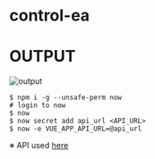 # control-ea

# OUTPUT
![output](https://res.cloudinary.com/silverbirder/image/upload/v1551705139/control-ea/control-ea.gif)

```
$ npm i -g --unsafe-perm now
# login to now
$ now
$ now secret add api_url <API_URL>
$ now -e VUE_APP_API_URL=@api_url
```

※ API used [here](https://github.com/Silver-birder/control-ea-api)

